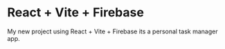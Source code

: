 # React + Vite + Firebase

My new project using React + Vite + Firebase its a personal task manager app.
